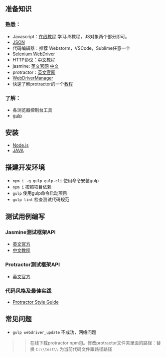 ## 准备知识
### 熟悉：
* Javascript：[在线教程](http://www.w3school.com.cn/js/) 学习JS教程，JS对象两个部分即可。
* [JSON](https://baike.baidu.com/item/JSON)
* 代码编辑器：推荐 Webstorm，VSCode，Sublime任意一个
* [Selenium WebDriver](https://github.com/SeleniumHQ/selenium/wiki/WebDriverJs)
* HTTP协议：[中文教程](http://www.ruanyifeng.com/blog/2016/08/http.html)
* jasmine: [英文官网](https://jasmine.github.io/index.html) [中文](https://www.ibm.com/developerworks/cn/web/1404_changwz_jasmine/index.html)
* protractor：[英文官网](http://www.protractortest.org) 
* [WebDriverManager](https://github.com/bonigarcia/webdrivermanager)
* 快速了解protractor的一个[教程](http://objectpartners.github.io/angular-training/lectures/lecture-11.html) 

### 了解：
* 各浏览器控制台工具
* [gulp](https://gulpjs.com/)

## 安装
* [Node.js](https://nodejs.org/en/)
* [JAVA](https://www.java.com/en/download)

## 搭建开发环境
* `npm i -g gulp gulp-cli` 使用命令安装gulp
* `npm i` 按照项目依赖
* `gulp` 使用gulp命令启动项目
* `gulp lint` 检查测试代码规范

## 测试用例编写
### Jasmine测试框架API
* [英文官方](https://jasmine.github.io/api/2.8/global)
* [中文教程](https://yq.aliyun.com/articles/53426)
### Protractor测试框架API
* [英文官方](http://www.protractortest.org/#/api)

### 代码风格及最佳实践
* [Protractor Style Guide](https://github.com/CarmenPopoviciu/protractor-styleguide)

## 常见问题
* `gulp webdriver_update` 不成功，网络问题
>> 在线下载protractor npm包。修改protractor文件夹里面的路径：替换 `C:\\test\\` 为当前代码文件跟路径路径



